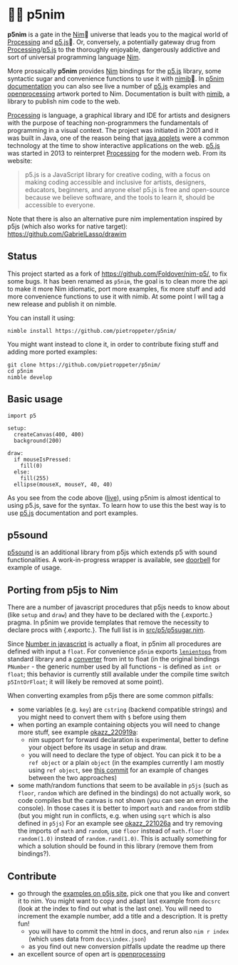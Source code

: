 # 🌸👑 p5nim

**p5nim** is a gate in the [Nim]👑 universe that leads you to the magical world of [Processing] and [p5.js]🌸.
Or, conversely, a potentially gateway drug from [Processing]/[p5.js] to the thoroughly enjoyable,
dangerously addictive and sort of universal programming language [Nim].

More prosaically **p5nim** provides [Nim] bindings for the [p5.js] library, some syntactic sugar
and convenience functions to use it with [nimib]🐳.
In [p5nim documentation](https://pietroppeter.github.io/p5nim/) you can also
see live a number of [p5.js] examples and [openprocessing] artwork ported to Nim.
Documentation is built with [nimib], a library to publish nim code to the web.

[Processing] is language, a graphical library and IDE for artists and designers with the purpose
of teaching non-programmers the fundamentals of programming in a visual context.
The project was initiated in 2001 and it was built in Java, one of the reason being that [java applets]
were a common technology at the time to show interactive applications on the web.
[p5.js] was started in 2013 to reinterpret [Processing] for the modern web.
From its website:

> p5.js is a JavaScript library for creative coding, with a focus on making coding accessible and inclusive for artists, designers, educators, beginners, and anyone else! p5.js is free and open-source because we believe software, and the tools to learn it, should be accessible to everyone.

Note that there is also an alternative pure nim implementation inspired by p5js (which also works for native target): https://github.com/GabrielLasso/drawim

## Status

This project started as a fork of https://github.com/Foldover/nim-p5/, to fix some bugs.
It has been renamed as `p5nim`, the goal is to clean more the api to make it more Nim idiomatic,
port more examples, fix more stuff and add more convenience functions
to use it with nimib. At some point I will tag a new release and publish it on nimble.

You can install it using:

    nimble install https://github.com/pietroppeter/p5nim/

You might want instead to clone it, in order to contribute fixing stuff and adding more ported examples:

    git clone https://github.com/pietroppeter/p5nim/
    cd p5nim
    nimble develop

## Basic usage

    import p5

    setup:
      createCanvas(400, 400)
      background(200)
      
    draw:
      if mouseIsPressed:
        fill(0)
      else:
        fill(255)
      ellipse(mouseX, mouseY, 40, 40)
      
As you see from the code above ([live](https://pietroppeter.github.io/p5nim/get_started.html)), using p5nim is almost identical to using p5.js, save for the syntax.
To learn how to use this the best way is to use [p5.js] documentation and port examples.

## p5sound

[p5sound](https://p5js.org/reference/#/libraries/p5.sound) is an additional library from p5js which extends p5 with sound functionalities.
A work-in-progress wrapper is available, see [doorbell](https://pietroppeter.github.io/p5nim/doorbell.html) for example of usage.

## Porting from p5js to Nim

There are a number of javascript procedures that p5js needs to know about (like `setup` and `draw`) and they have to be declared with the {.exportc.} pragma.
In p5nim we provide templates that remove the necessity to declare procs with {.exportc.}. The full list is in [src/p5/p5sugar.nim](src/p5/p5sugar.nim).

Since [Number in javascript](https://developer.mozilla.org/en-US/docs/Web/JavaScript/Reference/Global_Objects/Number)
is actually a float, in p5nim all procedures are defined with input a `float`.
For convenience `p5nim` exports
[`lenientops`](https://nim-lang.org/docs/lenientops.html) from standard library
and a [converter](https://nim-lang.org/docs/manual.html#converters) from int to float
(in the original bindings `PNumber` - the generic number used by all functions -
is defined as `int or float`;
this behavior is currently still available under the compile time switch `p5IntOrFloat`;
it will likely be removed at some point).

When converting examples from p5js there are some common pitfalls:

- some variables (e.g. `key`) are `cstring` (backend compatible strings)
  and you might need to convert them with `$` before using them
- when porting an example containing objects you will need to change more stuff, see example [okazz_220919a](https://pietroppeter.github.io/p5nim/okazz_220919a.html):
  - nim support for forward declaration is experimental, better to define your object before its usage in setup and draw.
  - you will need to declare the type of object. You can pick it to be a `ref object` or a plain `object` (in the examples currently I am mostly using `ref object`, see [this commit](https://github.com/pietroppeter/p5nim/commit/c838f0be6b8871ed48e5c0c7f34f6696e68f1bd1#diff-741692b20db42d00eea54f57dc8b7536948a4dea0200c0c99fa7b9b5566195c9) for an example of changes between the two approaches)
- some math/random functions that seem to be available in `p5js` (such as `floor`, `random` which are defined in the 
  bindings) do not actually work, so code compiles but the canvas is not shown (you can see an error in the console).
  In those cases it is better to import `math` and `random` from stdlib
  (but you might run in conflicts, e.g. when using `sqrt` which is also defined in `p5js`)
  For an example see [okazz_221026a](https://pietroppeter.github.io/p5nim/okazz_221026a.html)
  and try removing the imports of `math` and `random`, use `floor` instead of `math.floor`
  or `random(1.0)` instead of `random.rand(1.0)`.
  This is actually something for which a solution should be found in this library (remove them from bindings?).

## Contribute

- go through the [examples on p5js site](https://p5js.org/examples/), pick one that you like and convert it to nim. You might want to copy and adapt last example from `docsrc` (look at the index to find out what is the last one). You will need to increment the example number, add a title and a description. It is pretty fun!
  - you will have to commit the html in docs, and rerun also `nim r index`
    (which uses data from `docs\index.json`)
  - as you find out new conversion pitfalls update the readme up there
- an excellent source of open art is [openprocessing]


[Nim]: https://nim-lang.org
[nimib]: https://github.com/pietroppeter/nimib/
[Processing]: https://processing.org
[java applets]: https://en.wikipedia.org/wiki/Java_applet
[p5.js]: https://p5js.org
[openprocessing]: https://openprocessing.org/
